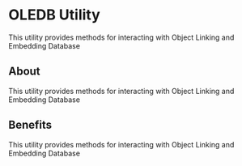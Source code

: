# OLEDB Utility
This utility provides methods for interacting with Object Linking and Embedding Database

## About
This utility provides methods for interacting with Object Linking and Embedding Database

## Benefits
This utility provides methods for interacting with Object Linking and Embedding Database
